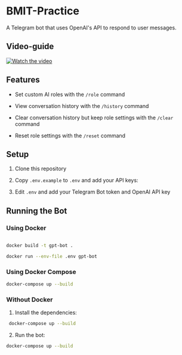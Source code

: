 # BMIT-Practice
  

A Telegram bot that uses OpenAI's API to respond to user messages.



## Video-guide
[![Watch the video](https://img.youtube.com/vi/cEtp5ej1wt4/maxresdefault.jpg)](https://www.youtube.com/watch?v=cEtp5ej1wt4) 

## Features

  

- Set custom AI roles with the `/role` command

- View conversation history with the `/history` command

- Clear conversation history but keep role settings with the `/clear` command

- Reset role settings with the `/reset` command

  

## Setup

  

1. Clone this repository

2. Copy `.env.example` to `.env` and add your API keys:

3. Edit `.env` and add your Telegram Bot token and OpenAI API key

  

## Running the Bot

  

### Using Docker

  

```bash

docker build -t gpt-bot .

docker run --env-file .env gpt-bot

```

  

### Using Docker Compose

  
 
  ```bash
  docker-compose up --build
  ```

  

### Without Docker

  

1. Install the dependencies:

 ```bash
  docker-compose up --build
 ```
2. Run the bot:

  
```bash
docker-compose up --build
```
